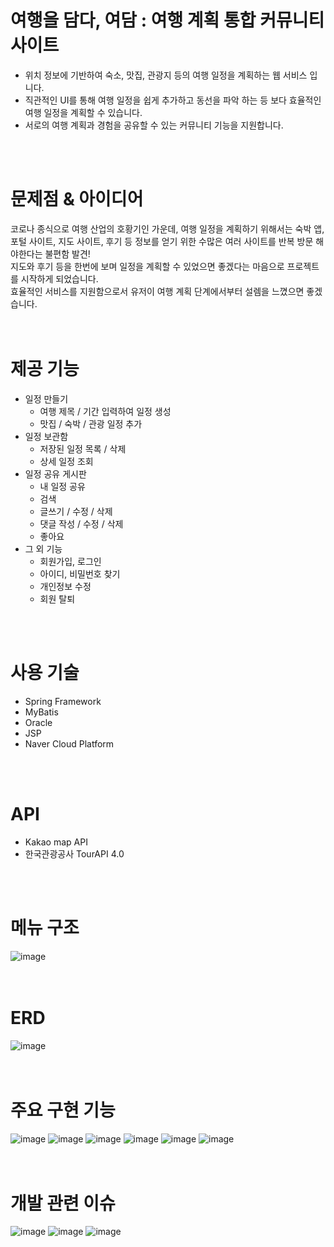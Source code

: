 # 여행을 담다, 여담 : 여행 계획 통합 커뮤니티 사이트
- 위치 정보에 기반하여 숙소, 맛집, 관광지 등의 여행 일정을 계획하는 웹 서비스 입니다. <br>
- 직관적인 UI를 통해 여행 일정을 쉽게 추가하고 동선을 파악 하는 등 보다 효율적인 여행 일정을 계획할 수 있습니다. <br>
- 서로의 여행 계획과 경험을 공유할 수 있는 커뮤니티 기능을 지원합니다. <br>
<br>
<br>

# 문제점 & 아이디어
코로나 종식으로 여행 산업의 호황기인 가운데, 여행 일정을 계획하기 위해서는 숙박 앱, 포털 사이트, 지도 사이트, 후기 등 정보를 얻기 위한 수많은 여러 사이트를 반복 방문 해야한다는 불편함 발견! <br>
지도와 후기 등을 한번에 보며 일정을 계획할 수 있었으면 좋겠다는 마음으로 프로젝트를 시작하게 되었습니다. <br>
효율적인 서비스를 지원함으로서 유저이 여행 계획 단계에서부터 설렘을 느꼈으면 좋겠습니다. <br>
<br>
<br>

# 제공 기능
- 일정 만들기
  - 여행 제목 / 기간 입력하여 일정 생성
  - 맛집 / 숙박 / 관광 일정 추가
- 일정 보관함
  - 저장된 일정 목록 / 삭제
  - 상세 일정 조회
- 일정 공유 게시판
  - 내 일정 공유
  - 검색
  - 글쓰기 / 수정 / 삭제
  - 댓글 작성 / 수정 / 삭제
  - 좋아요
- 그 외 기능
  - 회원가입, 로그인
  - 아이디, 비밀번호 찾기
  - 개인정보 수정
  - 회원 탈퇴 <br>
<br>
<br>

# 사용 기술
- Spring Framework
- MyBatis
- Oracle
- JSP
- Naver Cloud Platform <br>
<br>
<br>

# API
- Kakao map API
- 한국관광공사 TourAPI 4.0 <br>
<br>
<br>

# 메뉴 구조
![image](https://github.com/xooxpeak/TravelPlan_Project/assets/136714432/8942ba01-d5cd-4810-ba7e-3821b4530eeb)
<br>
<br>
<br>

# ERD
![image](https://github.com/xooxpeak/TravelPlan_Project/assets/136714432/1187b8ef-0914-48a5-a025-fba63cc1db9c)
<br>
<br>
<br>

# 주요 구현 기능
![image](https://github.com/xooxpeak/TravelPlan_Project/assets/136714432/928400da-cf0f-4c52-9906-e7b3d28c54a0)
![image](https://github.com/xooxpeak/TravelPlan_Project/assets/136714432/abcd8902-f9ff-40a0-9c93-90688bda2b44)
![image](https://github.com/xooxpeak/TravelPlan_Project/assets/136714432/aa704cd1-f009-4271-9874-48ca588c335f)
![image](https://github.com/xooxpeak/TravelPlan_Project/assets/136714432/48f3676f-5c9f-481f-879b-d0244b1eea89)
![image](https://github.com/xooxpeak/TravelPlan_Project/assets/136714432/327daffa-e7aa-43bb-9b9a-2fe1bda015ef)
![image](https://github.com/xooxpeak/TravelPlan_Project/assets/136714432/87aa7fe9-655f-47c8-98bd-9610d88ceae6)
<br>
<br>
<br>

# 개발 관련 이슈
![image](https://github.com/xooxpeak/TravelPlan_Project/assets/136714432/ae3b0bf8-a0a3-4a2e-8cbb-32157f25e22f)
![image](https://github.com/xooxpeak/TravelPlan_Project/assets/136714432/ef4bb242-9bad-4538-ae51-c18465f4e116)
![image](https://github.com/xooxpeak/TravelPlan_Project/assets/136714432/48f862d2-b942-464c-b2bd-aadfb203fb89)




